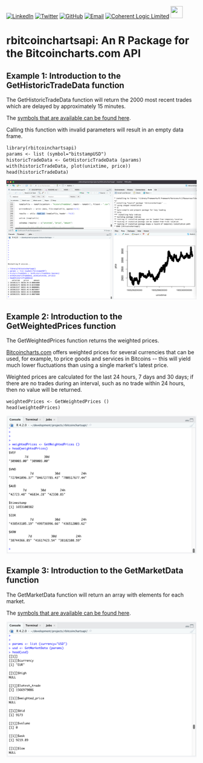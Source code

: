 [![LinkedIn](https://raw.githubusercontent.com/thospfuller/awesome-backlinks/master/images/linkedin_32.png)](https://www.linkedin.com/in/thomasfuller/) [![Twitter](https://raw.githubusercontent.com/thospfuller/awesome-backlinks/master/images/twitter_32.png)](https://twitter.com/ThosPFuller) [![GitHub](https://raw.githubusercontent.com/thospfuller/awesome-backlinks/master/images/github_32.png)](https://github.com/thospfuller) [![Email](https://raw.githubusercontent.com/thospfuller/awesome-backlinks/master/images/email_32.png)](http://eepurl.com/b5jPPj) [![Coherent Logic Limited](https://github.com/thospfuller/awesome-backlinks/blob/master/images/CLSocialIconDarkBlue.png?raw=true)](https://coherentlogic.com?utm_source=rbitcoinchartsapi_on_gh)  [<img src="https://github.com/thospfuller/awesome-backlinks/blob/master/images/meetupcom_social_media_circled_network_64x64.png" height="32" width="32">](https://www.meetup.com/Washington-DC-CTO-Meetup-Group/)

# rbitcoinchartsapi: An R Package for the Bitcoincharts.com API

## Example 1: Introduction to the GetHistoricTradeData function

The GetHistoricTradeData function will return the 2000 most recent trades which are delayed by approximately 15 minutes.

The [symbols that are available can be found here](http://bitcoincharts.com/markets/).

Calling this function with invalid parameters will result in an empty data frame.

    library(rbitcoinchartsapi)
    params <- list (symbol="bitstampUSD")
    historicTradeData <- GetHistoricTradeData (params)
    with(historicTradeData, plot(unixtime, price))
    head(historicTradeData)

![The rbitcoinchartsapi GetHistoricTradeData function in action!](https://github.com/thospfuller/rbitcoinchartsapi/blob/master/images/rproject-rbitcoinchartsapi-package-gethistorictradedata-example.png?raw=true "The rbitcoinchartsapi GetHistoricTradeData function in action")

## Example 2: Introduction to the GetWeightedPrices function

The GetWeightedPrices function returns the weighted prices. 

[Bitcoincharts.com](http://www.bitcoincharts.com) offers weighted prices for several currencies that can be used, for example, to price goods and services in Bitcoins -- this will yield much lower fluctuations than using a single market's latest price.

Weighted prices are calculated for the last 24 hours, 7 days and 30 days; if there are no trades during an interval, such as no trade within 24 hours, then no value will be returned.

    weightedPrices <- GetWeightedPrices ()
    head(weightedPrices)

![The rbitcoinchartsapi GetWeightedPrices function in action!](https://github.com/thospfuller/rbitcoinchartsapi/blob/master/images/rproject-rbitcoinchartsapi-package-getweightedprices-example.png?raw=true "The rbitcoinchartsapi GetWeightedPrices function in action")

## Example 3: Introduction to the GetMarketData function

The GetMarketData function will return an array with elements for each market.

The [symbols that are available can be found here](http://bitcoincharts.com/markets/).

![The rbitcoinchartsapi GetMarketData function in action!](https://github.com/thospfuller/rbitcoinchartsapi/blob/master/images/rproject-rbitcoinchartsapi-package-getmarketdata-example.png?raw=true "The rbitcoinchartsapi GetMarketData function in action")